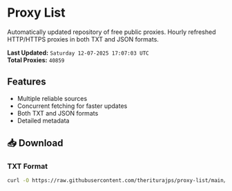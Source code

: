 # Proxy List

Automatically updated repository of free public proxies. Hourly refreshed HTTP/HTTPS proxies in both TXT and JSON formats.

**Last Updated:** `Saturday 12-07-2025 17:07:03 UTC`  
**Total Proxies:** `40859`

## Features
- Multiple reliable sources
- Concurrent fetching for faster updates
- Both TXT and JSON formats
- Detailed metadata

## 📥 Download

### TXT Format
```bash
curl -O https://raw.githubusercontent.com/theriturajps/proxy-list/main/proxies.txt